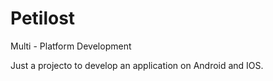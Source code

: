 # Petilost
Multi - Platform Development

Just a projecto to develop an application on Android and IOS.
